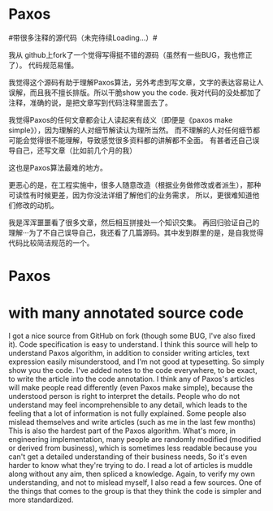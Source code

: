 # Paxos 
#带很多注释的源代码（未完待续Loading...）#

我从 github上fork了一个觉得写得挺不错的源码（虽然有一些BUG，我也修正了）。
代码规范易懂。

我觉得这个源码有助于理解Paxos算法，另外考虑到写文章，文字的表达容易让人误解，而且我不擅长排版。所以干脆show you the code.
我对代码的没处都加了注释，准确的说，是把文章写到代码注释里面去了。

我觉得Paxos的任何文章都会让人读起来有歧义（即便是《paxos make simple》），因为理解的人对细节解读认为理所当然。
而不理解的人对任何细节都可能会觉得很不能理解，导致感觉很多资料都的讲解都不全面。
有甚者还自己误导自己，还写文章（比如前几个月的我）

这也是Paxos算法最难的地方。

更恶心的是，在工程实施中，很多人随意改造（根据业务做修改或者派生），那种可读性有时候更差，因为你没法详细了解他们的业务需求，
所以，更很难知道他们修改的动机。

我是浑浑噩噩看了很多文章，然后相互拼接处一个知识交集。
再回归验证自己的理解···为了不自己误导自己，我还看了几篇源码。其中发到群里的是，是自我觉得代码比较简洁规范的一个。

# Paxos
# with many annotated source code #
I got a nice source from GitHub on fork (though some BUG, I've also fixed it).
Code specification is easy to understand.
I think this source will help to understand Paxos algorithm, in addition to consider writing articles, text expression easily misunderstood, and I'm not good at typesetting. So simply show you the code.
I've added notes to the code everywhere, to be exact, to write the article into the code annotation.
I think any of Paxos's articles will make people read differently (even Paxos make simple), because the understood person is right to interpret the details.
People who do not understand may feel incomprehensible to any detail, which leads to the feeling that a lot of information is not fully explained.
Some people also mislead themselves and write articles (such as me in the last few months)
This is also the hardest part of the Paxos algorithm.
What's more, in engineering implementation, many people are randomly modified (modified or derived from business), which is sometimes less readable because you can't get a detailed understanding of their business needs,
So it's even harder to know what they're trying to do.
I read a lot of articles is muddle along without any aim, then spliced a knowledge.
Again, to verify my own understanding, and not to mislead myself, I also read a few sources. One of the things that comes to the group is that they think the code is simpler and more standardized.
